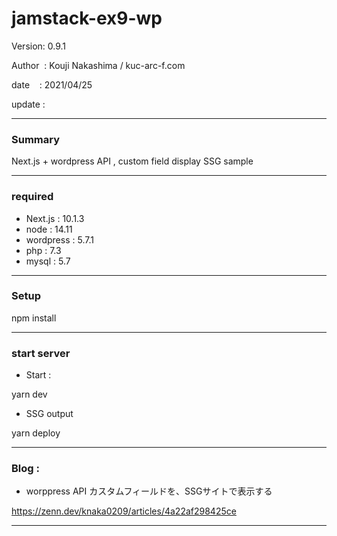 # jamstack-ex9-wp

 Version: 0.9.1

 Author  : Kouji Nakashima / kuc-arc-f.com

 date    : 2021/04/25

 update  :

***
### Summary

Next.js + wordpress API , custom field display SSG sample

***
### required

* Next.js : 10.1.3
* node : 14.11
* wordpress : 5.7.1
* php : 7.3
* mysql : 5.7

***
### Setup

npm install

***
### start server
* Start :

yarn dev

* SSG output

yarn deploy

***
### Blog : 

* worppress API カスタムフィールドを、SSGサイトで表示する

https://zenn.dev/knaka0209/articles/4a22af298425ce

***

